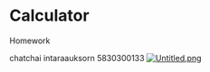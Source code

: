 # Calculator	
Homework	

 chatchai intaraauksorn 5830300133
[![Untitled.png](https://i.postimg.cc/d3WpJRDK/Untitled.png)](https://postimg.cc/5QCn3CwP)
